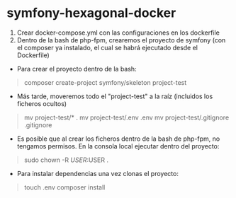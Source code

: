 # symfony-hexagonal-docker

1. Crear docker-compose.yml con las configuraciones en los dockerfile
2. Dentro de la bash de php-fpm, crearemos el proyecto de symfony (con el composer ya instalado, el cual se habrá ejecutado desde el Dockerfile)
   
- Para crear el proyecto dentro de la bash:
> composer create-project symfony/skeleton project-test

- Más tarde, moveremos todo el "project-test" a la raíz (incluidos los ficheros ocultos)
> mv project-test/* .
> mv project-test/.env .env
> mv project-test/.gitignore .gitignore

- Es posible que al crear los ficheros dentro de la bash de php-fpm, no tengamos permisos. En la consola local ejecutar dentro del proyecto:
> sudo chown -R $USER:$USER .


- Para instalar dependencias una vez clonas el proyecto:
> touch .env
> composer install